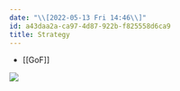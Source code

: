 ```yaml
---
date: "\\[2022-05-13 Fri 14:46\\]"
id: a43daa2a-ca97-4d87-922b-f825558d6ca9
title: Strategy
---
```


- [[GoF]]

![](../media/img/strategy.jpg)
